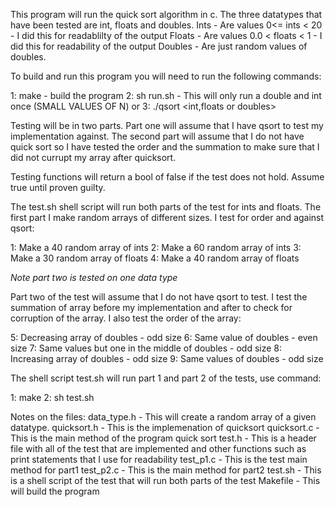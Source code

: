This program will run the quick sort algorithm in c. The three datatypes that have been tested are int, floats and doubles.
Ints - Are values 0<= ints < 20 - I did this for readablilty of the output
Floats - Are values 0.0 < floats < 1 - I did this for readability of the output
Doubles - Are just random values of doubles.


To build and run this program you will need to run the following commands:

1: make - build the program 
2: sh run.sh - This will only run a double and int once (SMALL VALUES OF N)
or 
3: ./qsort <number of elements> <int,floats or doubles>


Testing will be in two parts. Part one will assume that I have qsort to test my implementation against. The second part will assume that I do not have quick sort so I have tested the order and the summation to make sure that I did not currupt my array after quicksort.

Testing functions will return a bool of false if the test does not hold. Assume true until proven guilty.

The test.sh shell script will run both parts of the test for ints and floats. The first part I make random arrays of different sizes. I test for order and against qsort: 

1: Make a 40 random array of ints 
2: Make a 60 random array of ints 
3: Make a 30 random array of floats 
4: Make a 40 random array of floats

*Note part two is tested on one data type*

Part two of the test will assume that I do not have qsort to test. I test the summation of array before my implementation and after to check for corruption of the array. I also test the order of the array:
 
5: Decreasing array of doubles - odd size
6: Same value of doubles - even size
7: Same values but one in the middle of doubles - odd size
8: Increasing array of doubles - odd size
9: Same values of doubles - odd size 

The shell script test.sh will run part 1 and part 2 of the tests, use command:

1: make
2: sh test.sh


Notes on the files:
	data_type.h - This will create a random array of a given datatype.
	quicksort.h - This is the implemenation of quicksort
	quicksort.c - This is the main method of the program quick sort
	test.h - This is a header file with all of the test that are implemented and other functions such as print statements that I use for readability
	test_p1.c - This is the test main method for part1
	test_p2.c - This is the main method for part2
	test.sh - This is a shell script of the test that will run both parts of the test
	Makefile - This will build the program


